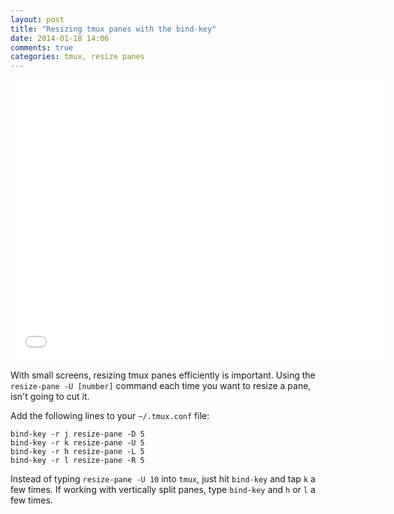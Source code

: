 ```yaml
---
layout: post
title: "Resizing tmux panes with the bind-key"
date: 2014-01-18 14:06
comments: true
categories: tmux, resize panes 
---
```


<iframe align="center" width="600" height="450" src="//www.youtube.com/embed/oGs7h9ECL0Y" frameborder="0" allowfullscreen></iframe>

With small screens, resizing tmux panes efficiently is important.  Using the `resize-pane -U [number]` command each time you want to resize a pane, isn't going to cut it.

Add the following lines to your `~/.tmux.conf` file:

```
bind-key -r j resize-pane -D 5
bind-key -r k resize-pane -U 5
bind-key -r h resize-pane -L 5
bind-key -r l resize-pane -R 5
```

Instead of typing `resize-pane -U 10` into `tmux`, just hit `bind-key` and tap `k` a few times. If working with vertically split panes, type `bind-key` and `h` or `l` a few times.



